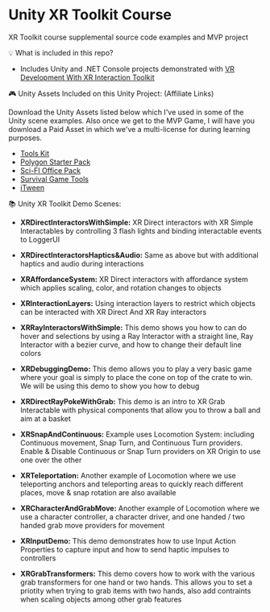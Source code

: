 # Unity XR Toolkit Course
XR Toolkit course supplemental source code examples and MVP project

💡 What is included in this repo? 
* Includes Unity and .NET Console projects demonstrated with [VR Development With XR Interaction Toolkit](https://www.learnxr.io/vr-development-with-xr-toolkit)

🎮 Unity Assets Included on this Unity Project: (Affiliate Links)

Download the Unity Assets listed below which I've used in some of the Unity scene examples. Also once we get to the MVP Game, I will have you download a Paid Asset in which we've a multi-license for during learning purposes.

* [Tools Kit](https://assetstore.unity.com/packages/3d/props/tools/free-tools-kit-155875?aid=1101l7LXo)
* [Polygon Starter Pack](https://assetstore.unity.com/packages/3d/props/polygon-starter-pack-low-poly-3d-art-by-synty-156819?aid=1101l7LXo)
* [Sci-FI Office Pack](https://assetstore.unity.com/packages/3d/environments/sci-fi/free-sci-fi-office-pack-195067?aid=1101l7LXo)
* [Survival Game Tools](https://assetstore.unity.com/packages/3d/props/tools/survival-game-tools-139872?aid=1101l7LXo)
* [iTween](https://assetstore.unity.com/packages/tools/animation/itween-84?aid=1101l7LXo)

📚 Unity XR Toolkit Demo Scenes:
* **XRDirectInteractorsWithSimple:** XR Direct interactors with XR Simple Interactables by controlling 3 flash lights and binding interactable events to LoggerUI
  
* **XRDirectInteractorsHaptics&Audio:** Same as above but with additional haptics and audio during interactions
  
* **XRAffordanceSystem:** XR Direct interactors with affordance system which applies scaling, color, and rotation changes to objects
  
* **XRInteractionLayers:** Using interaction layers to restrict which objects can be interacted with XR Direct And XR Ray interactors
  
* **XRRayInteractorsWithSimple:** This demo shows you how to can do hover and selections by using a Ray Interactor with a straight line, Ray Interactor with a bezier curve, and how to change their default line colors
  
* **XRDebuggingDemo:** This demo allows you to play a very basic game where your goal is simply to place the cone on top of the crate to win. We will be using this demo to show you how to debug
  
* **XRDirectRayPokeWithGrab:** This demo is an intro to XR Grab Interactable with physical components that allow you to throw a ball and aim at a basket
  
* **XRSnapAndContinuous:** Example uses Locomotion System: including Continuous movement, Snap Turn, and Continuous Turn providers. Enable & Disable Continuous or Snap Turn providers on XR Origin to use one over the other
  
* **XRTeleportation:** Another example of Locomotion where we use teleporting anchors and teleporting areas to quickly reach different places, move & snap rotation are also available
  
* **XRCharacterAndGrabMove:** Another example of Locomotion where we use a character controller, a character driver, and one handed / two handed grab move providers for movement
  
* **XRInputDemo:** This demo demonstrates how to use Input Action Properties to capture input and how to send haptic impulses to controllers

* **XRGrabTransformers:** This demo covers how to work with the various grab transformers for one hand or two hands. This allows you to set a priotity when trying to grab items with two hands, also add contraints when scaling objects among other grab features
